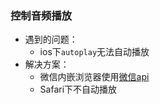 ### 控制音频播放

* 遇到的问题：
    * ios下`autoplay`无法自动播放
* 解决方案：
    * 微信内嵌浏览器使用[微信api](http://res.wx.qq.com/open/js/jweixin-1.0.0.js)
    * Safari下不自动播放
